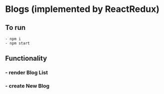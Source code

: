 # Blogs  (implemented by ReactRedux)

## To run
    - npm i
    - npm start

## Functionality
### - render Blog List
### - create New Blog

